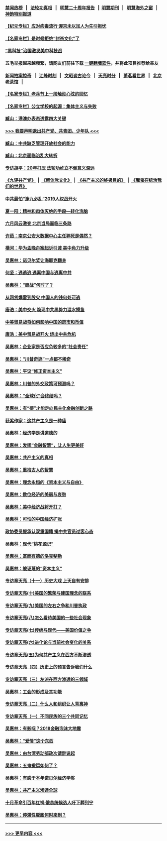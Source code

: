 #### [禁闻热榜](热点新闻.md?=0)  &nbsp;&nbsp;|&nbsp;&nbsp; [法轮功真相](https://github.com/gfw-breaker/truth/blob/master/README.md?=0) &nbsp;&nbsp;|&nbsp;&nbsp; [明慧二十周年报告](https://github.com/gfw-breaker/mh-reports/blob/master/README.md?=0) &nbsp;&nbsp;|&nbsp;&nbsp;[明慧期刊](https://github.com/gfw-breaker/mh-qikan) &nbsp;&nbsp;|&nbsp;&nbsp; [明慧海外之窗](https://github.com/gfw-breaker/mh-news/blob/master/README.md?=0) &nbsp;&nbsp;|&nbsp;&nbsp; [神韵特别报道](https://github.com/gfw-breaker/mh-news/blob/master/shenyun.md?=0)
#### [【纪元专栏】应对病毒流行 渥京未以加人为先引担忧](../pages/nsc423/n11875714.md?t=03110303) 
#### [【名家专栏】是时候拒绝“封杀文化”了](../pages/nsc423/n11814093.md?t=03110303) 
#### [“黑科技”治国激发美中科技战](../pages/nsc423/n11638056.md?t=03110303) 
#### 五毛举报越来越频繁，请网友们前往下载 [一键翻墙软件](https://github.com/gfw-breaker/ssr-accounts)，并将此项目推荐给亲友
#### [新闻拍案惊奇](https://github.com/gfw-breaker/banned-news/blob/master/pages/link4.md) &nbsp;&nbsp;|&nbsp;&nbsp; [江峰时刻](https://github.com/gfw-breaker/banned-news/blob/master/pages/link4.md) &nbsp;&nbsp;|&nbsp;&nbsp; [文昭谈古论今](https://github.com/gfw-breaker/banned-news/blob/master/pages/link4.md) &nbsp;&nbsp;|&nbsp;&nbsp; [天亮时分](https://github.com/gfw-breaker/banned-news/blob/master/pages/link4.md) &nbsp;&nbsp;|&nbsp;&nbsp; [萧茗看世界](https://github.com/gfw-breaker/banned-news/blob/master/pages/link4.md) &nbsp;&nbsp;|&nbsp;&nbsp; [北京老茶馆](https://github.com/gfw-breaker/banned-news/blob/master/pages/link4.md) &nbsp;&nbsp;|&nbsp;&nbsp; 
#### [【名家专栏】老兵节上一段触动心弦的回忆](../pages/nsc423/n11646016.md?t=03110303) 
#### [【名家专栏】公立学校的起源：集体主义与失败](../pages/nsc423/n11601833.md?t=03110303) 
#### [臧山：港澳办表态透露四大关键](../pages/nsc423/n11421628.md?t=03110303) 
#### [>>> 我要声明退出共产党、共青团、少年队 <<<](https://github.com/begood0513/goodnews/blob/master/quit/letter.md) 
#### [臧山：中共缺乏管理开放社会的能力](../pages/nsc423/n11407457.md?t=03110303) 
#### [臧山：北京面临治乱大转折](../pages/nsc423/n11406895.md?t=03110303) 
#### [专访胡平：20年打压 法轮功屹立不倒意义深远](../pages/nsc423/n11398800.md?t=03110303) 
#### [《九评共产党》](https://github.com/begood0513/9ping.md/blob/master/README.md) &nbsp;|&nbsp; [《解体党文化》](../../../../jtdwh.md/blob/master/README.md)  &nbsp;|&nbsp; [《共产主义的终极目的》](../../../../gczydzjmd.md/blob/master/README.md) &nbsp;|&nbsp; [《魔鬼在统治我们的世界》](../../../../mgztzwmdsj.md/blob/master/README.md) 
#### [中共最怕“逢九必乱”2019人权战开火](../pages/nsc423/n11385248.md?t=03110303) 
#### [夏一阳：精神和肉体灭绝的手段—转化洗脑](../pages/nsc423/n11368250.md?t=03110303) 
#### [六月风云激变 北京当局面临三条路](../pages/nsc423/n11313668.md?t=03110303) 
#### [许茹：南京公安大数据中心主任猝死是偶然？](../pages/nsc423/n11064744.md?t=03110303) 
#### [横河：华为孟晚舟案起诉引渡 美中角力升级](../pages/nsc423/n11027230.md?t=03110303) 
#### [吴惠林：诺贝尔奖让海耶克翻身](../pages/nsc423/n10890049.md?t=03110303) 
#### [何坚：逃逃逃 逃离中国与逃离中共](../pages/nsc423/n10592891.md?t=03110303) 
#### [吴惠林：“商战”何时了？](../pages/nsc423/n10573558.md?t=03110303) 
#### [从网贷爆雷到股灾 中国人的钱何处可逃](../pages/nsc423/n10572800.md?t=03110303) 
#### [唐浩：美中交火 隐现中共黑势力混水摸鱼](../pages/nsc423/n10544040.md?t=03110303) 
#### [中美贸易战将如何影响中国的房市和币值](../pages/nsc423/n10543697.md?t=03110303) 
#### [唐浩：美中贸易战开火 烧出中共危机](../pages/nsc423/n10540126.md?t=03110303) 
#### [吴惠林：企业家是否应负较多的“社会责任”](../pages/nsc423/n10535022.md?t=03110303) 
#### [吴惠林：“川普奇迹”一点都不稀奇](../pages/nsc423/n10512808.md?t=03110303) 
#### [吴惠林：平议“修正资本主义”](../pages/nsc423/n10495724.md?t=03110303) 
#### [吴惠林：川普的外交政策可预测吗？](../pages/nsc423/n10462387.md?t=03110303) 
#### [吴惠林：“全球化”会终结吗？](../pages/nsc423/n10452838.md?t=03110303) 
#### [吴惠林：有“德”才能走向民主化金融创新之路](../pages/nsc423/n10432292.md?t=03110303) 
#### [获奖作家：这共产主义是一种癌](../pages/nsc423/n10431541.md?t=03110303) 
#### [吴惠林：经济学是讲道德的](../pages/nsc423/n10398014.md?t=03110303) 
#### [吴惠林：发挥“金融智慧”，让人生更美好](../pages/nsc423/n10375019.md?t=03110303) 
#### [吴惠林：共产主义的真相](../pages/nsc423/n10351394.md?t=03110303) 
#### [吴惠林：重拾古人的智慧](../pages/nsc423/n10337691.md?t=03110303) 
#### [吴惠林：理念永恒的《资本主义与自由》](../pages/nsc423/n10316274.md?t=03110303) 
#### [吴惠林：数位经济的美丽与哀愁](../pages/nsc423/n10292946.md?t=03110303) 
#### [吴惠林：美中经济战将开打？](../pages/nsc423/n10258825.md?t=03110303) 
#### [吴惠林：可怕的中国经济扩张](../pages/nsc423/n10219147.md?t=03110303) 
#### [政协委员提承认双重国籍 揭中共官员过客心态](../pages/nsc423/n10208809.md?t=03110303) 
#### [吴惠林：现代“桃花源记”](../pages/nsc423/n10185234.md?t=03110303) 
#### [吴惠林：富而有德的洛克斐勒](../pages/nsc423/n10142264.md?t=03110303) 
#### [吴惠林：被诬蔑的“资本主义”](../pages/nsc423/n10124816.md?t=03110303) 
#### [专访章天亮（十一）历史大戏 上天自有安排](../pages/nsc423/n10094905.md?t=03110303) 
#### [专访章天亮(十)美国的繁荣与建国理念的联系](../pages/nsc423/n10094899.md?t=03110303) 
#### [专访章天亮(九)美国的左右之争和川普执政](../pages/nsc423/n10094889.md?t=03110303) 
#### [专访章天亮(八)怎么看待美国的一些社会现象](../pages/nsc423/n10094857.md?t=03110303) 
#### [专访章天亮(七)传统与现代——美国价值之争](../pages/nsc423/n10093140.md?t=03110303) 
#### [专访章天亮(六)进化论与当前社会变化的关系](../pages/nsc423/n10092036.md?t=03110303) 
#### [专访章天亮(五)为何共产主义在西方不断渗透](../pages/nsc423/n10083620.md?t=03110303) 
#### [专访章天亮（四）历史上的预言告诉我们什么](../pages/nsc423/n10083606.md?t=03110303) 
#### [专访章天亮（三）左派在西方渗透的三领域](../pages/nsc423/n10081115.md?t=03110303) 
#### [吴惠林：工会的形成及其功能](../pages/nsc423/n10080633.md?t=03110303) 
#### [专访章天亮（二）什么人和组织让人背离神](../pages/nsc423/n10076637.md?t=03110303) 
#### [专访章天亮（一）不同民族的三个共同记忆](../pages/nsc423/n10074188.md?t=03110303) 
#### [吴惠林：有影呒？2018金融泡沫大地震](../pages/nsc423/n10040534.md?t=03110303) 
#### [吴惠林：“爱情”这个东西](../pages/nsc423/n10019423.md?t=03110303) 
#### [吴惠林：由台湾劳动部政次请辞说起](../pages/nsc423/n9979679.md?t=03110303) 
#### [吴惠林：五鬼搬运如何了？](../pages/nsc423/n9925338.md?t=03110303) 
#### [吴惠林：有感于本年诺贝尔经济学奖](../pages/nsc423/n9871883.md?t=03110303) 
#### [吴惠林：共产主义渗透全球](../pages/nsc423/n9812748.md?t=03110303) 
#### [十月革命引百年红祸 俄总统候选人吁下葬列宁](../pages/nsc423/n9810182.md?t=03110303) 
#### [吴惠林：停滞性膨胀何时来到？](../pages/nsc423/n9764136.md?t=03110303) 

----
#### [ >>> 更早内容 <<< ](../indexes/nsc423-earlier.md)
